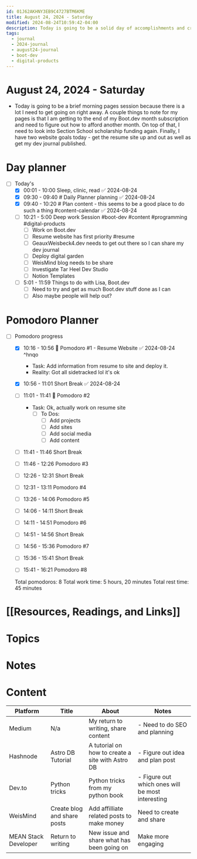 ```yaml
---
id: 01J62AKHNY3EB9C4727BTM6KME
title: August 24, 2024 - Saturday
modified: 2024-08-24T10:59:42-04:00
description: Today is going to be a solid day of accomplishments and creating things.
tags:
  - journal
  - 2024-journal
  - august24-journal
  - boot-dev
  - digital-products
---
```

# August 24, 2024 - Saturday
- Today is going to be a brief morning pages session because there is a lot I need to get going on right away. A couple things to note for my pages is that I am getting to the end of my Boot.dev month subscription and need to figure out how to afford another month. On top of that, I need to look into Section School scholarship funding again. Finally, I have two website goals today - get the resume site up and out as well as get my dev journal published. 

# Day planner
- [ ] Today's 
	- [x] 00:01 - 10:00 Sleep, clinic, read ✅ 2024-08-24
	- [x] 09:30 - 09:40 # Daily Planner planning ✅ 2024-08-24
	- [x] 09:40 - 10:20 # Plan content - this seems to be a good place to do such a thing #content-calendar ✅ 2024-08-24
	- [ ] 10:21 - 5:00 Deep work Session #boot-dev #content #programming #digital-products 
		- [ ] Work on Boot.dev
		- [ ] Resume website has first priority #resume 
		- [ ] GeauxWeisbeck4.dev needs to get out there so I can share my dev journal
		- [ ] Deploy digital garden
		- [ ] WeisMind blog needs to be share
		- [ ] Investigate Tar Heel Dev Studio
		- [ ] Notion Templates
	- [ ] 5:01 - 11:59 Things to do with Lisa, Boot.dev
		- [ ] Need to try and get as much Boot.dev stuff done as I can
		- [ ] Also maybe people will help out?
# Pomodoro Planner
- [ ] Pomodoro progress
	- [x] 10:16 - 10:56 🍅 Pomodoro #1 - Resume Website ✅ 2024-08-24 ^hnqo
		- Task: Add information from resume to site and deploy it. 
		- Reality: Got all sidetracked lol it's ok
	- [x] 10:56 - 11:01 Short Break ✅ 2024-08-24
	- [ ] 11:01 - 11:41 🍅 Pomodoro #2
		- Task: Ok, actually work on resume site
			- [ ] To Dos:
				- [ ] Add projects
				- [ ] Add sites 
				- [ ] Add social media
				- [ ] Add content
	- [ ] 11:41 - 11:46 Short Break
	- [ ] 11:46 - 12:26 Pomodoro #3
	- [ ] 12:26 - 12:31 Short Break
	- [ ] 12:31 - 13:11 Pomodoro #4
	- [ ] 13:26 - 14:06 Pomodoro #5
	- [ ] 14:06 - 14:11 Short Break
	- [ ] 14:11 - 14:51 Pomodoro #6
	- [ ] 14:51 - 14:56 Short Break
	- [ ] 14:56 - 15:36 Pomodoro #7
	- [ ] 15:36 - 15:41 Short Break
	- [ ] 15:41 - 16:21 Pomodoro #8


  Total pomodoros: 8
  Total work time: 5 hours, 20 minutes
  Total rest time: 45 minutes


# [[Resources, Readings, and Links]]

# Topics

# Notes

# Content

| Platform             | Title                       | About                                            | Notes                                            |
| -------------------- | --------------------------- | ------------------------------------------------ | ------------------------------------------------ |
| Medium               | N/a                         | My return to writing, share content              | - Need to do SEO and planning                    |
| Hashnode             | Astro DB Tutorial           | A tutorial on how to create a site with Astro DB | - Figure out idea and plan post                  |
| Dev.to               | Python tricks               | Python tricks from my python book                | - Figure out which ones will be most interesting |
| WeisMind             | Create blog and share posts | Add affilliate related posts to make money       | Need to create and share                         |
| MEAN Stack Developer | Return to writing           | New issue and share what has been going on       | Make more engaging                               |
